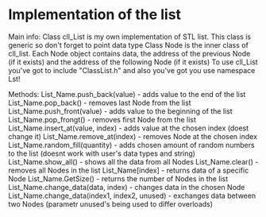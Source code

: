 # Implementation of the list

Main info:
Class cll_List is my own implementation of STL list. This class is generic so don't forget to point data type
Class Node is the inner class of cll_list. Each Node object contains data, the address  of the previous Node (if it exists) and the address  of the following Node (if it exists)
To use cll_List you've got to include "ClassList.h" and <iostream> also you've got you use namespace Lst!
 
Methods:
List_Name.push_back(value) - adds value to the end of the list
List_Name.pop_back() - removes last Node from the list
List_Name.push_front(value) - adds value to the beginning of the list
List_Name.pop_frongt() - removes first Node from the list
List_Name.insert_at(value, index) - adds value at the chosen index (doest change it)
List_Name.remove_at(index) - removes Node at the chosen index
List_Name.random_fill(quantity) - adds chosen amount of random numbers to the list (doesnt work with user's data types and string)
List_Name.show_all() - shows all the data from all Nodes
List_Name.clear() - removes all Nodes in the list
List_Name[index] - returns data of a specific Node
List_Name.GetSize() - returns the number of Nodes in the list
List_Name.change_data(data, index) - changes data in the chosen Node
List_Name.change_data(index1, index2, unused) - exchanges data between two Nodes (parametr unused's being used to differ overloads)
